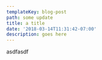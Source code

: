 ```yaml
---
templateKey: blog-post
path: some update
title: a title
date: '2018-03-14T11:31:42-07:00'
description: goes here
---
```

asdfasdf
